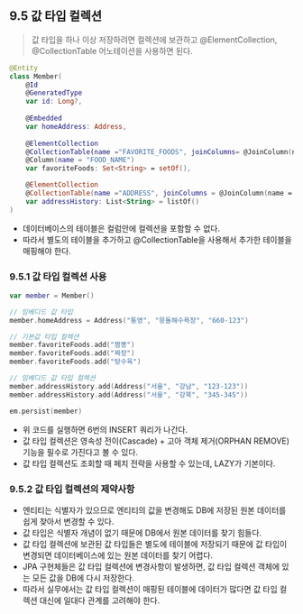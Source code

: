 ## 9.5 값 타입 컬렉션
> 값 타입을 하나 이상 저장하려면 컬렉션에 보관하고 @ElementCollection, @CollectionTable 어노테이션을 사용하면 된다.

```kotlin
@Entity
class Member(
    @Id
    @GeneratedType
    var id: Long?,
    
    @Embedded
    var homeAddress: Address,
    
    @ElementCollection
    @CollectionTable(name ="FAVORITE_FOODS", joinColumns= @JoinColumn(name = "MEMBER_ID"))
    @Column(name = "FOOD_NAME")
    var favoriteFoods: Set<String> = setOf(),

    @ElementCollection
    @CollectionTable(name ="ADDRESS", joinColumns = @JoinColumn(name = "MEMBER_ID"))
    var addressHistory: List<String> = listOf()
)
```

- 데이터베이스의 테이블은 컬럼안에 컬렉션을 포함할 수 없다.
- 따라서 별도의 테이블을 추가하고 @CollectionTable을 사용해서 추가한 테이블을 매핑해야 한다.

### 9.5.1 값 타입 컬렉션 사용
```kotlin
var member = Member()

// 임베디드 값 타입
member.homeAddress = Address("통영", "뭉돌해수욕장", "660-123")

// 기본값 타입 컬렉션
member.favoriteFoods.add("짬뽕")
member.favoriteFoods.add("짜장")
member.favoriteFoods.add("탕수육")

// 임베디드 값 타입 컬렉션
member.addressHistory.add(Address("서울", "강남", "123-123"))
member.addressHistory.add(Address("서울", "강북", "345-345"))

em.persist(member)
```
- 위 코드를 실행하면 6번의 INSERT 쿼리가 나간다.
- 값 타입 컬렉션은 영속성 전이(Cascade) + 고아 객체 제거(ORPHAN REMOVE) 기능을 필수로 가진다고 볼 수 있다.
- 값 타입 컬렉션도 조회할 때 페치 전략을 사용할 수 있는데, LAZY가 기본이다.

### 9.5.2 값 타입 컬렉션의 제약사항
- 엔티티는 식별자가 있으므로 엔티티의 값을 변경해도 DB에 저장된 원본 데이터를 쉽게 찾아서 변경할 수 있다.
- 값 타입은 식별자 개념이 없기 때문에 DB에서 원본 데이터를 찾기 힘들다.
- 값 타입 컬렉션에 보관된 값 타입들은 별도에 테이블에 저장되기 때문에 값 타입이 변경되면 데이터베이스에 있는 원본 데이터를 찾기 어렵다.
- JPA 구현체들은 값 타입 컬렉션에 변경사항이 발생하면, 값 타입 컬렉션 객체에 있는 모든 값을 DB에 다시 저장한다.
- 따라서 실무에서는 값 타입 컬렉션이 매핑된 테이블에 데이터가 많다면 값 타입 컬렉션 대신에 일대다 관계를 고려해야 한다.